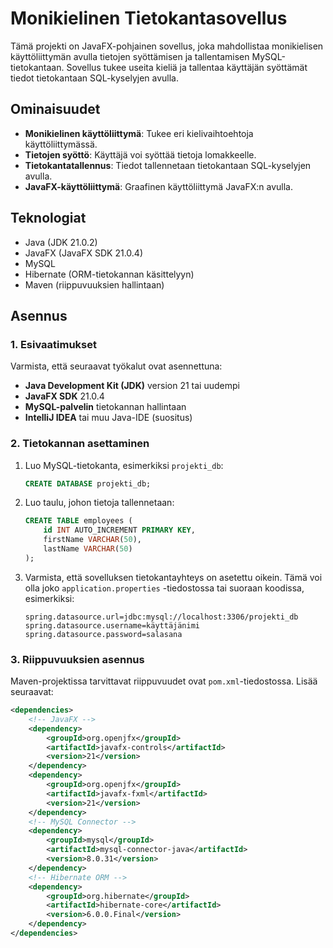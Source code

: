 # Monikielinen Tietokantasovellus

Tämä projekti on JavaFX-pohjainen sovellus, joka mahdollistaa monikielisen käyttöliittymän avulla tietojen syöttämisen ja tallentamisen MySQL-tietokantaan. Sovellus tukee useita kieliä ja tallentaa käyttäjän syöttämät tiedot tietokantaan SQL-kyselyjen avulla.

## Ominaisuudet

- **Monikielinen käyttöliittymä**: Tukee eri kielivaihtoehtoja käyttöliittymässä.
- **Tietojen syöttö**: Käyttäjä voi syöttää tietoja lomakkeelle.
- **Tietokantatallennus**: Tiedot tallennetaan tietokantaan SQL-kyselyjen avulla.
- **JavaFX-käyttöliittymä**: Graafinen käyttöliittymä JavaFX:n avulla.

## Teknologiat

- Java (JDK 21.0.2)
- JavaFX (JavaFX SDK 21.0.4)
- MySQL
- Hibernate (ORM-tietokannan käsittelyyn)
- Maven (riippuvuuksien hallintaan)

## Asennus

### 1. Esivaatimukset

Varmista, että seuraavat työkalut ovat asennettuna:

- **Java Development Kit (JDK)** version 21 tai uudempi
- **JavaFX SDK** 21.0.4
- **MySQL-palvelin** tietokannan hallintaan
- **IntelliJ IDEA** tai muu Java-IDE (suositus)

### 2. Tietokannan asettaminen

1. Luo MySQL-tietokanta, esimerkiksi `projekti_db`:
    ```sql
    CREATE DATABASE projekti_db;
    ```

2. Luo taulu, johon tietoja tallennetaan:
    ```sql
    CREATE TABLE employees (
        id INT AUTO_INCREMENT PRIMARY KEY,
        firstName VARCHAR(50),
        lastName VARCHAR(50)
    );
    ```

3. Varmista, että sovelluksen tietokantayhteys on asetettu oikein. Tämä voi olla joko `application.properties` -tiedostossa tai suoraan koodissa, esimerkiksi:
    ```properties
    spring.datasource.url=jdbc:mysql://localhost:3306/projekti_db
    spring.datasource.username=käyttäjänimi
    spring.datasource.password=salasana
    ```

### 3. Riippuvuuksien asennus

Maven-projektissa tarvittavat riippuvuudet ovat `pom.xml`-tiedostossa. Lisää seuraavat:

```xml
<dependencies>
    <!-- JavaFX -->
    <dependency>
        <groupId>org.openjfx</groupId>
        <artifactId>javafx-controls</artifactId>
        <version>21</version>
    </dependency>
    <dependency>
        <groupId>org.openjfx</groupId>
        <artifactId>javafx-fxml</artifactId>
        <version>21</version>
    </dependency>
    <!-- MySQL Connector -->
    <dependency>
        <groupId>mysql</groupId>
        <artifactId>mysql-connector-java</artifactId>
        <version>8.0.31</version>
    </dependency>
    <!-- Hibernate ORM -->
    <dependency>
        <groupId>org.hibernate</groupId>
        <artifactId>hibernate-core</artifactId>
        <version>6.0.0.Final</version>
    </dependency>
</dependencies>
